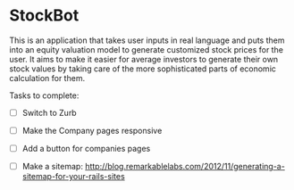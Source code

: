 StockBot
=========

This is an application that takes user inputs in real language and puts them into an equity valuation model to generate customized stock prices for the user.  It aims to make it easier for average investors to generate their own stock values by taking care of the more sophisticated parts of economic calculation for them.

Tasks to complete:

- [ ] Switch to Zurb

- [ ] Make the Company pages responsive 

- [ ] Add a button for companies pages

- [ ] Make a sitemap: http://blog.remarkablelabs.com/2012/11/generating-a-sitemap-for-your-rails-sites